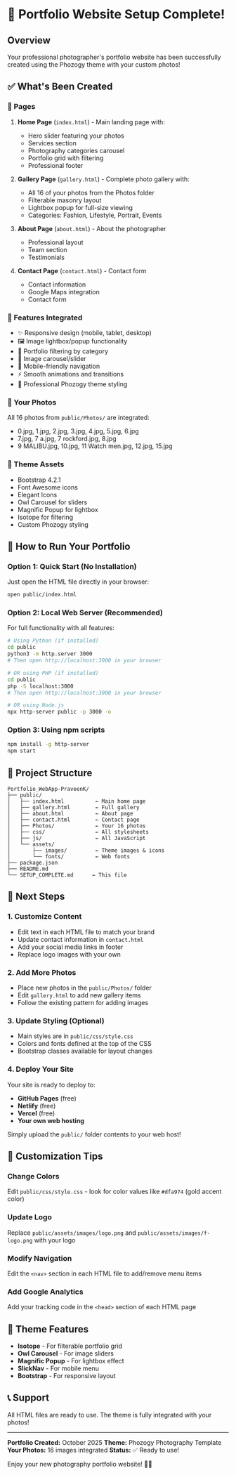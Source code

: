 # 🎉 Portfolio Website Setup Complete!

## Overview
Your professional photographer's portfolio website has been successfully created using the Phozogy theme with your custom photos!

## ✅ What's Been Created

### 📄 Pages
1. **Home Page** (`index.html`) - Main landing page with:
   - Hero slider featuring your photos
   - Services section
   - Photography categories carousel
   - Portfolio grid with filtering
   - Professional footer

2. **Gallery Page** (`gallery.html`) - Complete photo gallery with:
   - All 16 of your photos from the Photos folder
   - Filterable masonry layout
   - Lightbox popup for full-size viewing
   - Categories: Fashion, Lifestyle, Portrait, Events

3. **About Page** (`about.html`) - About the photographer
   - Professional layout
   - Team section
   - Testimonials

4. **Contact Page** (`contact.html`) - Contact form
   - Contact information
   - Google Maps integration
   - Contact form

### 🎨 Features Integrated
- ✨ Responsive design (mobile, tablet, desktop)
- 🖼️ Image lightbox/popup functionality  
- 🎯 Portfolio filtering by category
- 🔄 Image carousel/slider
- 📱 Mobile-friendly navigation
- ⚡ Smooth animations and transitions
- 🎨 Professional Phozogy theme styling

### 📂 Your Photos
All 16 photos from `public/Photos/` are integrated:
- 0.jpg, 1.jpg, 2.jpg, 3.jpg, 4.jpg, 5.jpg, 6.jpg
- 7.jpg, 7 a.jpg, 7 rockford.jpg, 8.jpg
- 9 MALIBU.jpg, 10.jpg, 11 Watch men.jpg, 12.jpg, 15.jpg

### 🎨 Theme Assets
- Bootstrap 4.2.1
- Font Awesome icons
- Elegant Icons
- Owl Carousel for sliders
- Magnific Popup for lightbox
- Isotope for filtering
- Custom Phozogy styling

## 🚀 How to Run Your Portfolio

### Option 1: Quick Start (No Installation)
Just open the HTML file directly in your browser:
```bash
open public/index.html
```

### Option 2: Local Web Server (Recommended)
For full functionality with all features:

```bash
# Using Python (if installed)
cd public
python3 -m http.server 3000
# Then open http://localhost:3000 in your browser

# OR using PHP (if installed)
cd public
php -S localhost:3000
# Then open http://localhost:3000 in your browser

# OR using Node.js
npx http-server public -p 3000 -o
```

### Option 3: Using npm scripts
```bash
npm install -g http-server
npm start
```

## 📁 Project Structure

```
Portfolio_WebApp-PraveenK/
├── public/
│   ├── index.html          ← Main home page
│   ├── gallery.html        ← Full gallery
│   ├── about.html          ← About page
│   ├── contact.html        ← Contact page
│   ├── Photos/             ← Your 16 photos
│   ├── css/                ← All stylesheets
│   ├── js/                 ← All JavaScript
│   └── assets/
│       ├── images/         ← Theme images & icons
│       └── fonts/          ← Web fonts
├── package.json
├── README.md
└── SETUP_COMPLETE.md      ← This file
```

## 🎯 Next Steps

### 1. Customize Content
- Edit text in each HTML file to match your brand
- Update contact information in `contact.html`
- Add your social media links in footer
- Replace logo images with your own

### 2. Add More Photos
- Place new photos in the `public/Photos/` folder
- Edit `gallery.html` to add new gallery items
- Follow the existing pattern for adding images

### 3. Update Styling (Optional)
- Main styles are in `public/css/style.css`
- Colors and fonts defined at the top of the CSS
- Bootstrap classes available for layout changes

### 4. Deploy Your Site
Your site is ready to deploy to:
- **GitHub Pages** (free)
- **Netlify** (free)
- **Vercel** (free)
- **Your own web hosting**

Simply upload the `public/` folder contents to your web host!

## 📝 Customization Tips

### Change Colors
Edit `public/css/style.css` - look for color values like `#dfa974` (gold accent color)

### Update Logo
Replace `public/assets/images/logo.png` and `public/assets/images/f-logo.png` with your logo

### Modify Navigation
Edit the `<nav>` section in each HTML file to add/remove menu items

### Add Google Analytics
Add your tracking code in the `<head>` section of each HTML page

## 🎨 Theme Features

- **Isotope** - For filterable portfolio grid
- **Owl Carousel** - For image sliders
- **Magnific Popup** - For lightbox effect
- **SlickNav** - For mobile menu
- **Bootstrap** - For responsive layout

## 📞 Support

All HTML files are ready to use. The theme is fully integrated with your photos!

---

**Portfolio Created:** October 2025
**Theme:** Phozogy Photography Template
**Your Photos:** 16 images integrated
**Status:** ✅ Ready to use!

Enjoy your new photography portfolio website! 📸✨

